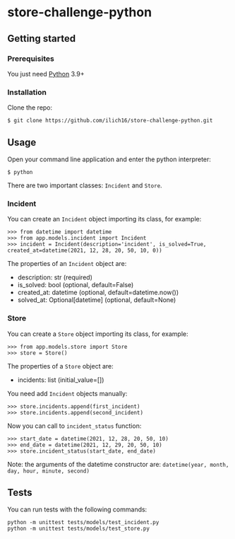 # store-challenge-python

## Getting started

### Prerequisites
You just need [Python](https://www.python.org/downloads/) 3.9+

### Installation
Clone the repo:
```
$ git clone https://github.com/ilich16/store-challenge-python.git
```

## Usage

Open your command line application and enter the python interpreter:
```
$ python
```

There are two important classes: `Incident` and `Store`.

### Incident
You can create an `Incident` object importing its class, for example:
```
>>> from datetime import datetime
>>> from app.models.incident import Incident
>>> incident = Incident(description='incident', is_solved=True, created_at=datetime(2021, 12, 28, 20, 50, 10, 0))
```

The properties of an `Incident` object are:
- description: str (required)
- is_solved: bool (optional, default=False)
- created_at: datetime (optional, default=datetime.now())
- solved_at: Optional[datetime] (optional, default=None)

### Store
You can create a `Store` object importing its class, for example:
```
>>> from app.models.store import Store
>>> store = Store()
```

The properties of a `Store` object are:
- incidents: list (initial_value=[])

You need add `Incident` objects manually:
```
>>> store.incidents.append(first_incident)
>>> store.incidents.append(second_incident)
```

Now you can call to `incident_status` function:
```
>>> start_date = datetime(2021, 12, 28, 20, 50, 10)
>>> end_date = datetime(2021, 12, 29, 20, 50, 10)
>>> store.incident_status(start_date, end_date)
```

Note: the arguments of the datetime constructor are: `datetime(year, month, day, hour, minute, second)`

## Tests

You can run tests with the following commands:
```
python -m unittest tests/models/test_incident.py
python -m unittest tests/models/test_store.py
```